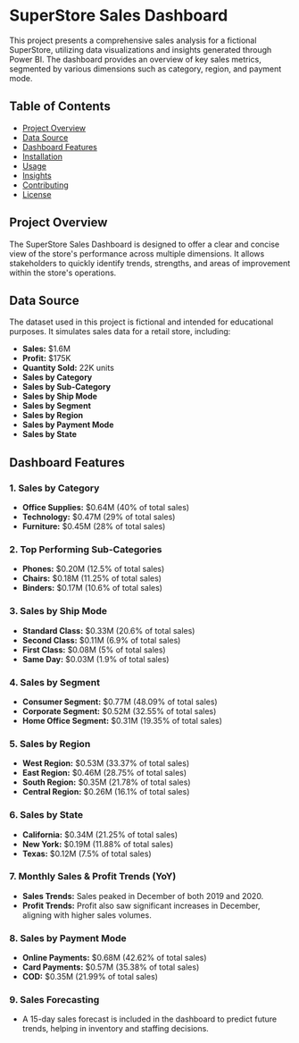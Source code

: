 # SuperStore Sales Dashboard

This project presents a comprehensive sales analysis for a fictional SuperStore, utilizing data visualizations and insights generated through Power BI. The dashboard provides an overview of key sales metrics, segmented by various dimensions such as category, region, and payment mode.

## Table of Contents

- [Project Overview](#project-overview)
- [Data Source](#data-source)
- [Dashboard Features](#dashboard-features)
- [Installation](#installation)
- [Usage](#usage)
- [Insights](#insights)
- [Contributing](#contributing)
- [License](#license)

## Project Overview

The SuperStore Sales Dashboard is designed to offer a clear and concise view of the store's performance across multiple dimensions. It allows stakeholders to quickly identify trends, strengths, and areas of improvement within the store's operations.

## Data Source

The dataset used in this project is fictional and intended for educational purposes. It simulates sales data for a retail store, including:

- **Sales:** $1.6M
- **Profit:** $175K
- **Quantity Sold:** 22K units
- **Sales by Category**
- **Sales by Sub-Category**
- **Sales by Ship Mode**
- **Sales by Segment**
- **Sales by Region**
- **Sales by Payment Mode**
- **Sales by State**

## Dashboard Features

### 1. **Sales by Category**
   - **Office Supplies:** $0.64M (40% of total sales)
   - **Technology:** $0.47M (29% of total sales)
   - **Furniture:** $0.45M (28% of total sales)

### 2. **Top Performing Sub-Categories**
   - **Phones:** $0.20M (12.5% of total sales)
   - **Chairs:** $0.18M (11.25% of total sales)
   - **Binders:** $0.17M (10.6% of total sales)

### 3. **Sales by Ship Mode**
   - **Standard Class:** $0.33M (20.6% of total sales)
   - **Second Class:** $0.11M (6.9% of total sales)
   - **First Class:** $0.08M (5% of total sales)
   - **Same Day:** $0.03M (1.9% of total sales)

### 4. **Sales by Segment**
   - **Consumer Segment:** $0.77M (48.09% of total sales)
   - **Corporate Segment:** $0.52M (32.55% of total sales)
   - **Home Office Segment:** $0.31M (19.35% of total sales)

### 5. **Sales by Region**
   - **West Region:** $0.53M (33.37% of total sales)
   - **East Region:** $0.46M (28.75% of total sales)
   - **South Region:** $0.35M (21.78% of total sales)
   - **Central Region:** $0.26M (16.1% of total sales)

### 6. **Sales by State**
   - **California:** $0.34M (21.25% of total sales)
   - **New York:** $0.19M (11.88% of total sales)
   - **Texas:** $0.12M (7.5% of total sales)

### 7. **Monthly Sales & Profit Trends (YoY)**
   - **Sales Trends:** Sales peaked in December of both 2019 and 2020.
   - **Profit Trends:** Profit also saw significant increases in December, aligning with higher sales volumes.

### 8. **Sales by Payment Mode**
   - **Online Payments:** $0.68M (42.62% of total sales)
   - **Card Payments:** $0.57M (35.38% of total sales)
   - **COD:** $0.35M (21.99% of total sales)

### 9. **Sales Forecasting**
   - A 15-day sales forecast is included in the dashboard to predict future trends, helping in inventory and staffing decisions.

